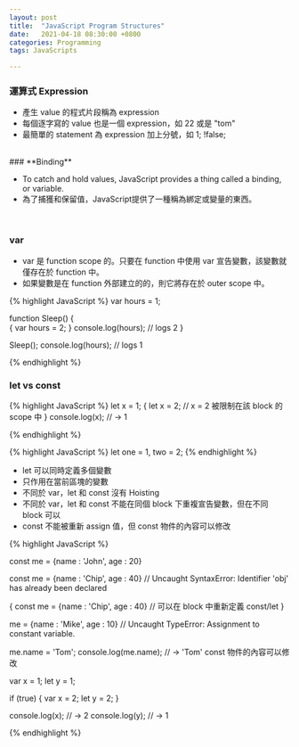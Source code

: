 ```yaml
---
layout: post
title:  "JavaScript Program Structures"
date:   2021-04-18 08:30:00 +0800
categories: Programming
tags: JavaScripts

---
```




###  **運算式 Expression**

- 產生 value 的程式片段稱為 expression 
- 每個逐字寫的 value 也是一個 expression，如 22 或是 "tom"
- 最簡單的 statement 為 expression 加上分號，如 1; !false;
<br/>
### **Binding**

- To catch and hold values, JavaScript provides a thing called a binding, or variable.
- 為了捕獲和保留值，JavaScript提供了一種稱為綁定或變量的東西。
<br/>

### **var**
- var 是 function scope 的。只要在 function 中使用 var 宣告變數，該變數就僅存在於 function 中。
- 如果變數是在 function 外部建立的的，則它將存在於 outer scope 中。

{% highlight JavaScript %}
var hours = 1;

function Sleep()
{		
  {
    var hours = 2;
  }
  console.log(hours); // logs 2
}

Sleep();
console.log(hours); // logs 1

{% endhighlight %}
<br/> 

### **let vs const**

{% highlight JavaScript %}
let x = 1;
{
  let x = 2; // x = 2 被限制在該 block 的 scope 中
}
console.log(x); // → 1 

{% endhighlight %}
<br/>

{% highlight JavaScript %}
let one = 1, two = 2;
{% endhighlight %}
- let 可以同時定義多個變數
- 只作用在當前區塊的變數
- 不同於 var，let 和 const 沒有 Hoisting
- 不同於 var，let 和 const 不能在同個 block 下重複宣告變數，但在不同 block 可以
- const 不能被重新 assign 值，但 const 物件的內容可以修改


{% highlight JavaScript %}

const me = {name : 'John', age : 20}

const me = {name : 'Chip', age : 40}
// Uncaught SyntaxError: Identifier 'obj' has already been declared

{
    const me = {name : 'Chip', age : 40} // 可以在 block 中重新定義 const/let
}

me = {name : 'Mike', age : 10} 
// Uncaught TypeError: Assignment to constant variable.

me.name = 'Tom';
console.log(me.name); // → 'Tom' const 物件的內容可以修改 

var x = 1;
let y = 1;

if (true) {
  var x = 2;
  let y = 2;
}

console.log(x); // → 2 
console.log(y); // → 1

{% endhighlight %}

<br/>   


